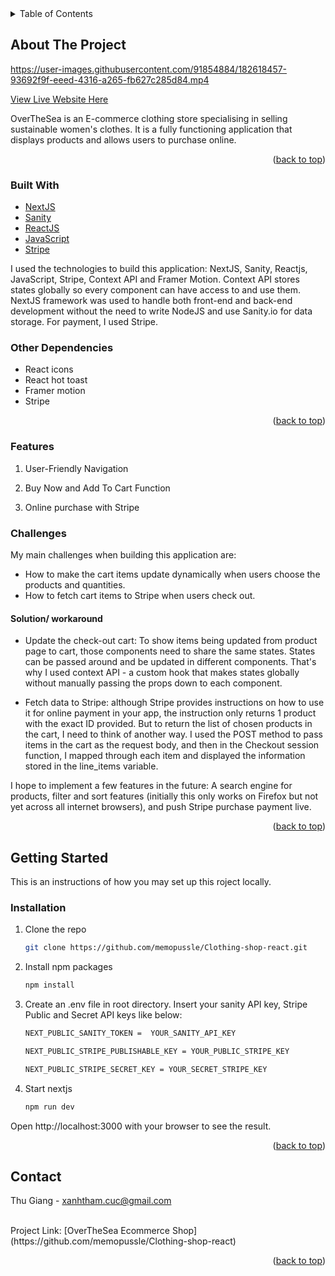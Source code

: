 

<!-- TABLE OF CONTENTS -->
<details>
  <summary>Table of Contents</summary>
  <ol>
    <li>
      <a href="#about-the-project">About The Project</a>
      <ul>
        <li><a href="#built-with">Built With</a></li>
        <li><a href="#features">Features</a></li>
        <li><a href="#challenges">Challenges</a></li>
      </ul>
    </li>
    <li>
      <a href="#getting-started">Getting Started</a>
      <ul>
        <li><a href="#installation">Installation</a></li>
      </ul>
    </li>
    <li><a href="#contact">Contact</a></li>
  </ol>
</details>



<!-- ABOUT THE PROJECT -->
## About The Project

https://user-images.githubusercontent.com/91854884/182618457-93692f9f-eeed-4316-a265-fb627c285d84.mp4


[View Live Website Here ](https://overthesea-shop-qgqll239p-memopussle.vercel.app/)

OverTheSea is an E-commerce clothing store specialising in selling sustainable women's clothes. It is a fully functioning application that displays products and allows users to purchase online.

<p align="right">(<a href="#readme-top">back to top</a>)</p>



### Built With

- [NextJS](https://nextjs.org/)
- [Sanity](https://www.sanity.io/)
- [ReactJS](https://reactjs.org/)
- [JavaScript](https://www.javascript.com/)
- [Stripe](https://stripe.com/en-nz)

I used the technologies to build this application: NextJS, Sanity, Reactjs, JavaScript, Stripe, Context API and Framer Motion. Context API stores states globally so every component can have access to and use them. NextJS framework was used to handle both front-end and back-end development without the need to write NodeJS and use Sanity.io for data storage. For payment, I used Stripe.

### Other Dependencies
- React icons
- React hot toast
- Framer motion
- Stripe

<p align="right">(<a href="#readme-top">back to top</a>)</p>

### Features
  <ol>
        <li><p>User-Friendly Navigation</p></li>
        <li><p>Buy Now and Add To Cart Function</p></li>
        <li><p>Online purchase with Stripe</p></li>
  </ol>


### Challenges

My main challenges when building this application are:
- How to make the cart items update dynamically when users choose the products and quantities.
- How to fetch cart items to Stripe when users check out. 

#### Solution/ workaround
- Update the check-out cart: To show items being updated from product page to cart, those components need to share the same states. States can be passed around and be updated in different components. That's why I used context API - a custom hook that makes states globally without manually passing the props down to each component. 

-  Fetch data to Stripe: although Stripe provides instructions on how to use it for online payment in your app, the instruction only returns 1 product with the exact ID provided. But to return the list of chosen products in the cart, I need to think of another way. I used the POST method to pass items in the cart as the request body, and then in the Checkout session function, I mapped through each item and displayed the information stored in the line_items variable.



I hope to implement a few features in the future: A search engine for products, filter and sort features (initially this only works on Firefox but not yet across all internet browsers), and push Stripe purchase payment live.



<p align="right">(<a href="#readme-top">back to top</a>)</p>


<!-- GETTING STARTED -->
## Getting Started

This is an instructions of how you may set up this roject locally.

### Installation


1. Clone the repo
   ```sh
   git clone https://github.com/memopussle/Clothing-shop-react.git
   ```
2. Install npm packages
   ```sh
   npm install
   ```
   
3. Create an .env file in root directory. Insert your sanity API key, Stripe Public and Secret API keys like below:
   ```sh
   NEXT_PUBLIC_SANITY_TOKEN =  YOUR_SANITY_API_KEY

   NEXT_PUBLIC_STRIPE_PUBLISHABLE_KEY = YOUR_PUBLIC_STRIPE_KEY

   NEXT_PUBLIC_STRIPE_SECRET_KEY = YOUR_SECRET_STRIPE_KEY
   ```
4. Start nextjs
   ```sh
   npm run dev
   ```
<p>Open http://localhost:3000 with your browser to see the result.</p>

<p align="right">(<a href="#readme-top">back to top</a>)</p>



<!-- CONTACT -->
## Contact

Thu Giang - xanhtham.cuc@gmail.com

<br /> 
Project Link: [OverTheSea Ecommerce Shop](https://github.com/memopussle/Clothing-shop-react)

<p align="right">(<a href="#readme-top">back to top</a>)</p>


